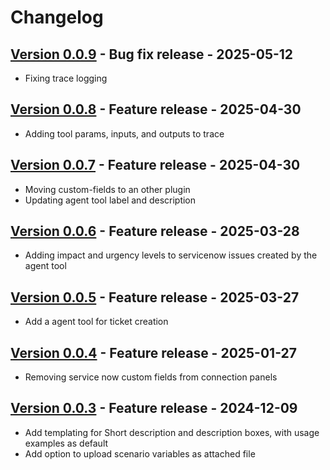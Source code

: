 # Changelog

## [Version 0.0.9](https://github.com/dataiku/dss-plugin-servicenow/releases/tag/v0.0.8) - Bug fix release - 2025-05-12

- Fixing trace logging

## [Version 0.0.8](https://github.com/dataiku/dss-plugin-servicenow/releases/tag/v0.0.8) - Feature release - 2025-04-30

- Adding tool params, inputs, and outputs to trace

## [Version 0.0.7](https://github.com/dataiku/dss-plugin-servicenow/releases/tag/v0.0.7) - Feature release - 2025-04-30

- Moving custom-fields to an other plugin
- Updating agent tool label and description

## [Version 0.0.6](https://github.com/dataiku/dss-plugin-servicenow/releases/tag/v0.0.6) - Feature release - 2025-03-28

- Adding impact and urgency levels to servicenow issues created by the agent tool

## [Version 0.0.5](https://github.com/dataiku/dss-plugin-servicenow/releases/tag/v0.0.5) - Feature release - 2025-03-27

- Add a agent tool for ticket creation

## [Version 0.0.4](https://github.com/dataiku/dss-plugin-servicenow/releases/tag/v0.0.4) - Feature release - 2025-01-27

- Removing service now custom fields from connection panels

## [Version 0.0.3](https://github.com/dataiku/dss-plugin-servicenow/releases/tag/v0.0.3) - Feature release - 2024-12-09

- Add templating for Short description and description boxes, with usage examples as default
- Add option to upload scenario variables as attached file
